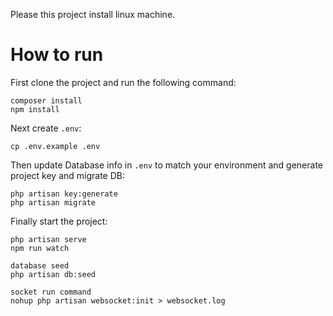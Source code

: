 Please this project install linux machine.

# How to run
First clone the project and run the following command:
```
composer install
npm install
```
Next create `.env`:
```
cp .env.example .env
```
Then update Database info in `.env` to match your environment and generate project key and migrate DB:
```
php artisan key:generate
php artisan migrate
```
Finally start the project:
```
php artisan serve
npm run watch
```

````
database seed
php artisan db:seed
````
```
socket run command
nohup php artisan websocket:init > websocket.log 
```
